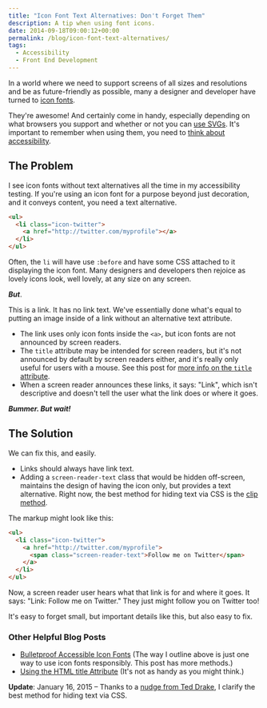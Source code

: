 ```yaml
---
title: "Icon Font Text Alternatives: Don't Forget Them"
description: A tip when using font icons.
date: 2014-09-18T09:00:12+00:00
permalink: /blog/icon-font-text-alternatives/
tags:
  - Accessibility
  - Front End Development
---
```


In a world where we need to support screens of all sizes and resolutions and be as future-friendly as possible, many a designer and developer have turned to [icon fonts](http://css-tricks.com/html-for-icon-font-usage/).

They're awesome! And certainly come in handy, especially depending on what browsers you support and whether or not you can [use SVGs](http://css-tricks.com/using-svg/). It's important to remember when using them, you need to [think about accessibility](http://filamentgroup.com/lab/bulletproof_icon_fonts.html).

## The Problem

I see icon fonts without text alternatives all the time in my accessibility testing. If you're using an icon font for a purpose beyond just decoration, and it conveys content, you need a text alternative.

```html
<ul>
  <li class="icon-twitter">
    <a href="http://twitter.com/myprofile"></a>
  </li>
</ul>
```

Often, the `li` will have use `:before` and have some CSS attached to it displaying the icon font. Many designers and developers then rejoice as lovely icons look, well lovely, at any size on any screen.

_**But**_.

This is a link. It has no link text. We've essentially done what's equal to putting an image inside of a link without an alternative text attribute.

- The link uses only icon fonts inside the `<a>`, but icon fonts are not announced by screen readers.
- The `title` attribute may be intended for screen readers, but it's not announced by default by screen readers either, and it's really only useful for users with a mouse. See this post for [more info on the `title` attribute](http://www.paciellogroup.com/blog/2013/01/using-the-html-title-attribute-updated/).
- When a screen reader announces these links, it says: "Link", which isn't descriptive and doesn't tell the user what the link does or where it goes.

_**Bummer. But wait!**_

## The Solution

We can fix this, and easily.

- Links should always have link text.
- Adding a `screen-reader-text` class that would be hidden off-screen, maintains the design of having the icon only, but provides a text alternative. Right now, the best method for hiding text via CSS is the [clip method](https://developer.yahoo.com/blogs/ydn/clip-hidden-content-better-accessibility-53456.html).

The markup might look like this:

```html
<ul>
  <li class="icon-twitter">
    <a href="http://twitter.com/myprofile">
      <span class="screen-reader-text">Follow me on Twitter</span>
    </a>
  </li>
</ul>
```

Now, a screen reader user hears what that link is for and where it goes. It says: "Link: Follow me on Twitter." They just might follow you on Twitter too!

It's easy to forget small, but important details like this, but also easy to fix.

### Other Helpful Blog Posts

- [Bulletproof Accessible Icon Fonts](http://filamentgroup.com/lab/bulletproof_icon_fonts.html) (The way I outline above is just one way to use icon fonts responsibly. This post has more methods.)
- [Using the HTML title Attribute](http://www.paciellogroup.com/blog/2013/01/using-the-html-title-attribute-updated/) (It's not as handy as you might think.)

**Update**: January 16, 2015 – Thanks to a [nudge from Ted Drake](https://twitter.com/ted_drake/status/556131982501883904), I clarify the best method for hiding text via CSS.
